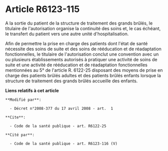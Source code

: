 # Article R6123-115

A la sortie du patient de la structure de traitement des grands brûlés, le titulaire de l'autorisation organise la continuité
des soins et, le cas échéant, le transfert du patient vers une autre unité d'hospitalisation. 

Afin de permettre la prise en charge des patients dont l'état de santé nécessite des soins de suite et des soins de
rééducation et de réadaptation fonctionnelles, le titulaire de l'autorisation conclut une convention avec un ou plusieurs
établissements autorisés à pratiquer une activité de soins de suite et une activité de rééducation et de réadaptation
fonctionnelles mentionnées au 5° de l'article R. 6122-25 disposant des moyens de prise en charge des patients brûlés adultes
et des patients brûlés enfants lorsque la structure de traitement des grands brûlés accueille des enfants.

**Liens relatifs à cet article**

	**Modifié par**:

	  - Décret n°2008-377 du 17 avril 2008 - art.  1

	**Cite**:

	  - Code de la santé publique - art. R6122-25

	**Cité par**:

	  - Code de la santé publique - art. R6123-116 (V)
